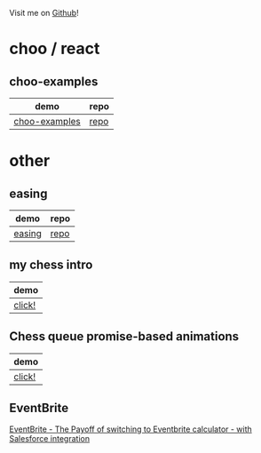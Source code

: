 Visit me on [Github](https://github.com/rook2pawn)!

# choo / react

## choo-examples

|demo|repo|
|----|----|
|[choo-examples](/choo-examples)| [repo](https://github.com/rook2pawn/choo-examples) |

# other

## easing

|demo|repo|
|----|----|
|[easing](/node-easing) | [repo](https://github.com/rook2pawn/node-easing) |


## my chess intro

|demo|
|----|
|[click!](http://curlpaste.com:8080/)|

## Chess queue promise-based animations

|demo|
|----|
|[click!](http://curlpaste.com:8081/)|

## EventBrite

[EventBrite - The Payoff of switching to Eventbrite calculator - with Salesforce integration](https://www.eventbrite.com/blog/academy/event-roi-calculator/)

